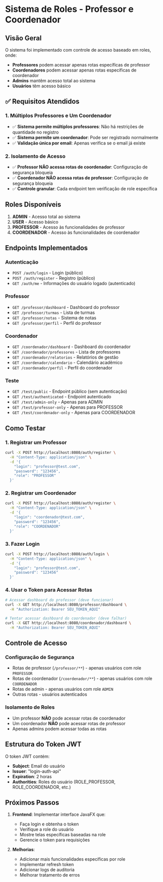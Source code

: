 # Sistema de Roles - Professor e Coordenador

## Visão Geral

O sistema foi implementado com controle de acesso baseado em roles, onde:
- **Professores** podem acessar apenas rotas específicas de professor
- **Coordenadores** podem acessar apenas rotas específicas de coordenador
- **Admins** mantêm acesso total ao sistema
- **Usuários** têm acesso básico

## ✅ Requisitos Atendidos

### 1. Múltiplos Professores e Um Coordenador
- ✅ **Sistema permite múltiplos professores**: Não há restrições de quantidade no registro
- ✅ **Sistema permite um coordenador**: Pode ser registrado normalmente
- ✅ **Validação única por email**: Apenas verifica se o email já existe

### 2. Isolamento de Acesso
- ✅ **Professor NÃO acessa rotas de coordenador**: Configuração de segurança bloqueia
- ✅ **Coordenador NÃO acessa rotas de professor**: Configuração de segurança bloqueia
- ✅ **Controle granular**: Cada endpoint tem verificação de role específica

## Roles Disponíveis

1. **ADMIN** - Acesso total ao sistema
2. **USER** - Acesso básico
3. **PROFESSOR** - Acesso às funcionalidades de professor
4. **COORDENADOR** - Acesso às funcionalidades de coordenador

## Endpoints Implementados

### Autenticação
- `POST /auth/login` - Login (público)
- `POST /auth/register` - Registro (público)
- `GET /auth/me` - Informações do usuário logado (autenticado)

### Professor
- `GET /professor/dashboard` - Dashboard do professor
- `GET /professor/turmas` - Lista de turmas
- `GET /professor/notas` - Sistema de notas
- `GET /professor/perfil` - Perfil do professor

### Coordenador
- `GET /coordenador/dashboard` - Dashboard do coordenador
- `GET /coordenador/professores` - Lista de professores
- `GET /coordenador/relatorios` - Relatórios de gestão
- `GET /coordenador/calendario` - Calendário acadêmico
- `GET /coordenador/perfil` - Perfil do coordenador

### Teste
- `GET /test/public` - Endpoint público (sem autenticação)
- `GET /test/authenticated` - Endpoint autenticado
- `GET /test/admin-only` - Apenas para ADMIN
- `GET /test/professor-only` - Apenas para PROFESSOR
- `GET /test/coordenador-only` - Apenas para COORDENADOR

## Como Testar

### 1. Registrar um Professor
```bash
curl -X POST http://localhost:8080/auth/register \
  -H "Content-Type: application/json" \
  -d '{
    "login": "professor@test.com",
    "password": "123456",
    "role": "PROFESSOR"
  }'
```

### 2. Registrar um Coordenador
```bash
curl -X POST http://localhost:8080/auth/register \
  -H "Content-Type: application/json" \
  -d '{
    "login": "coordenador@test.com",
    "password": "123456",
    "role": "COORDENADOR"
  }'
```

### 3. Fazer Login
```bash
curl -X POST http://localhost:8080/auth/login \
  -H "Content-Type: application/json" \
  -d '{
    "login": "professor@test.com",
    "password": "123456"
  }'
```

### 4. Usar o Token para Acessar Rotas
```bash
# Acessar dashboard do professor (deve funcionar)
curl -X GET http://localhost:8080/professor/dashboard \
  -H "Authorization: Bearer SEU_TOKEN_AQUI"

# Tentar acessar dashboard do coordenador (deve falhar)
curl -X GET http://localhost:8080/coordenador/dashboard \
  -H "Authorization: Bearer SEU_TOKEN_AQUI"
```

## Controle de Acesso

### Configuração de Segurança
- Rotas de professor (`/professor/**`) - apenas usuários com role `PROFESSOR`
- Rotas de coordenador (`/coordenador/**`) - apenas usuários com role `COORDENADOR`
- Rotas de admin - apenas usuários com role `ADMIN`
- Outras rotas - usuários autenticados

### Isolamento de Roles
- Um professor **NÃO** pode acessar rotas de coordenador
- Um coordenador **NÃO** pode acessar rotas de professor
- Apenas admins podem acessar todas as rotas

## Estrutura do Token JWT

O token JWT contém:
- **Subject**: Email do usuário
- **Issuer**: "login-auth-api"
- **Expiration**: 2 horas
- **Authorities**: Roles do usuário (ROLE_PROFESSOR, ROLE_COORDENADOR, etc.)

## Próximos Passos

1. **Frontend**: Implementar interface JavaFX que:
   - Faça login e obtenha o token
   - Verifique a role do usuário
   - Mostre telas específicas baseadas na role
   - Gerencie o token para requisições

2. **Melhorias**:
   - Adicionar mais funcionalidades específicas por role
   - Implementar refresh token
   - Adicionar logs de auditoria
   - Melhorar tratamento de erros
